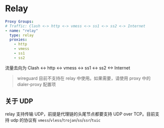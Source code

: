 # Relay

```{.yaml linenums="1"}
Proxy Groups:
# Traffic: Clash <-> http <-> vmess <-> ss1 <-> ss2 <-> Internet
- name: "relay"
  type: relay
  proxies:
    - http
    - vmess
    - ss1
    - ss2
```

流量去向为 Clash <-> http <-> vmess <-> ss1 <-> ss2 <-> Internet

> wireguard 目前不支持在 relay 中使用。如果需要，请使用 proxy 中的 dialer-proxy 配置项

## 关于 UDP

relay 支持传输 UDP，前提是代理链的头尾节点都要支持 UDP over TCP。目前支持 udp 的协议有 `vmess`/`vless`/`trojan`/`ss`/`ssr`/`tuic`
